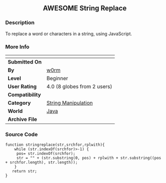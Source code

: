 ﻿<div align="center">

## AWESOME String Replace


</div>

### Description

To replace a word or characters in a string, using JavaScript.
 
### More Info
 


<span>             |<span>
---                |---
**Submitted On**   |
**By**             |[w0rm](https://github.com/Planet-Source-Code/PSCIndex/blob/master/ByAuthor/w0rm.md)
**Level**          |Beginner
**User Rating**    |4.0 (8 globes from 2 users)
**Compatibility**  |
**Category**       |[String Manipulation](https://github.com/Planet-Source-Code/PSCIndex/blob/master/ByCategory/string-manipulation__2-60.md)
**World**          |[Java](https://github.com/Planet-Source-Code/PSCIndex/blob/master/ByWorld/java.md)
**Archive File**   |[](https://github.com/Planet-Source-Code/w0rm-awesome-string-replace__2-4342/archive/master.zip)





### Source Code

```
function stringreplace(str,srchfor,rplwith){
	while (str.indexOf(srchfor)>-1) {
	 pos= str.indexOf(srchfor);
	 str = "" + (str.substring(0, pos) + rplwith + str.substring((pos + srchfor.length), str.length));
    }
   return str;
}
```

